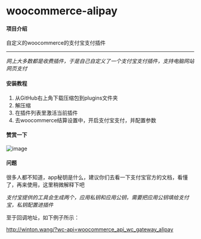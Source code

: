 # woocommerce-alipay

#### 项目介绍
自定义的woocommerce的支付宝支付插件

***

*网上大多数都是收费插件，于是自己自定义了一个支付宝支付插件，支持电脑网站网页支付*

#### 安装教程

1. 从GitHub右上角下载压缩包到plugins文件夹
2. 解压缩
3. 在插件列表里激活当前插件
4. 去woocommerce结算设置中，开启支付宝支付，并配置参数

#### 赞赏一下

![image](assets/imgs/zs.png)

#### 问题

很多人都不知道，app秘钥是什么，建议你们去看一下支付宝官方的文档，看懂了，再来使用，这里稍微解释下吧

*支付宝提供的工具会生成两个，应用私钥和应用公钥，需要把应用公钥填给支付宝，私钥配置进插件*

至于回调地址，如下例子所示：

http://winton.wang/?wc-api=woocommerce_api_wc_gateway_alipay
